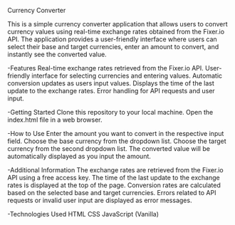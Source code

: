 Currency Converter

This is a simple currency converter application that allows users to convert currency values using real-time exchange rates obtained from the Fixer.io API. 
The application provides a user-friendly interface where users can select their base and target currencies, enter an amount to convert, and instantly see the converted value.

-Features
Real-time exchange rates retrieved from the Fixer.io API.
User-friendly interface for selecting currencies and entering values.
Automatic conversion updates as users input values.
Displays the time of the last update to the exchange rates.
Error handling for API requests and user input.

-Getting Started
Clone this repository to your local machine.
Open the index.html file in a web browser.

-How to Use
Enter the amount you want to convert in the respective input field.
Choose the base currency from the dropdown list.
Choose the target currency from the second dropdown list.
The converted value will be automatically displayed as you input the amount.

-Additional Information
The exchange rates are retrieved from the Fixer.io API using a free access key.
The time of the last update to the exchange rates is displayed at the top of the page.
Conversion rates are calculated based on the selected base and target currencies.
Errors related to API requests or invalid user input are displayed as error messages.

-Technologies Used
HTML
CSS
JavaScript (Vanilla)
